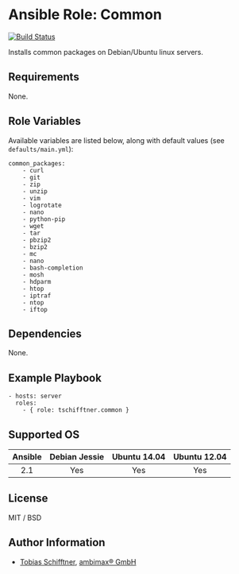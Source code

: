 # Ansible Role: Common

[![Build Status](https://travis-ci.org/tschifftner/ansible-role-common.svg)](https://travis-ci.org/tschifftner/ansible-role-common)

Installs common packages on Debian/Ubuntu linux servers.

## Requirements

None.

## Role Variables

Available variables are listed below, along with default values (see `defaults/main.yml`):

    common_packages:
        - curl
        - git
        - zip
        - unzip
        - vim
        - logrotate
        - nano
        - python-pip
        - wget
        - tar
        - pbzip2
        - bzip2
        - mc
        - nano
        - bash-completion
        - mosh
        - hdparm
        - htop
        - iptraf
        - ntop
        - iftop

## Dependencies

None.

## Example Playbook

    - hosts: server
      roles:
        - { role: tschifftner.common }

## Supported OS

Ansible          | Debian Jessie    | Ubuntu 14.04    | Ubuntu 12.04
:--------------: | :--------------: | :-------------: | :-------------: 
2.1              | Yes              | Yes             | Yes

## License

MIT / BSD

## Author Information

 - [Tobias Schifftner](https://twitter.com/tschifftner), [ambimax® GmbH](https://www.ambimax.de)